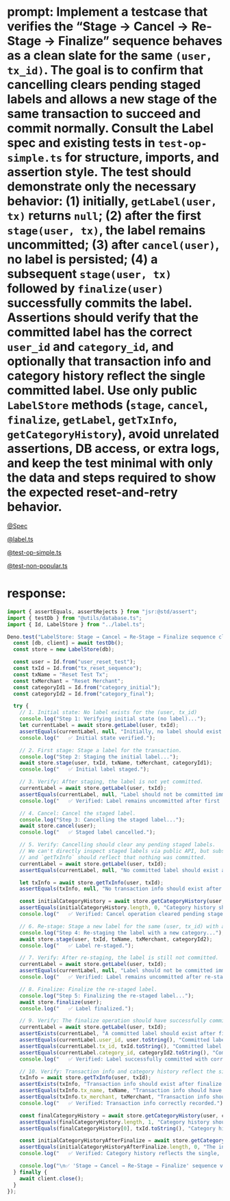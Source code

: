 # prompt:   Implement a testcase that verifies the “Stage → Cancel → Re-Stage → Finalize” sequence behaves as a clean slate for the same `(user, tx_id)`. The goal is to confirm that cancelling clears pending staged labels and allows a new stage of the same transaction to succeed and commit normally. Consult the Label spec and existing tests in `test-op-simple.ts` for structure, imports, and assertion style. The test should demonstrate only the necessary behavior: (1) initially, `getLabel(user, tx)` returns `null`; (2) after the first `stage(user, tx)`, the label remains uncommitted; (3) after `cancel(user)`, no label is persisted; (4) a subsequent `stage(user, tx)` followed by `finalize(user)` successfully commits the label. Assertions should verify that the committed label has the correct `user_id` and `category_id`, and optionally that transaction info and category history reflect the single committed label. Use only public `LabelStore` methods (`stage`, `cancel`, `finalize`, `getLabel`, `getTxInfo`, `getCategoryHistory`), avoid unrelated assertions, DB access, or extra logs, and keep the test minimal with only the data and steps required to show the expected reset-and-retry behavior.


[@Spec](Spec.md)
 
[@label.ts](/src/concepts/FlashFinance/Label/label.ts) 

[@test-op-simple.ts](/src/concepts/FlashFinance/Label/test-actions/test-op-simple.ts)

[@test-non-popular.ts](/src/concepts/FlashFinance/Label/test-actions/test-non-popular.ts)



# response:

```typescript
import { assertEquals, assertRejects } from "jsr:@std/assert";
import { testDb } from "@utils/database.ts";
import { Id, LabelStore } from "../label.ts";

Deno.test("LabelStore: Stage → Cancel → Re-Stage → Finalize sequence clears state", async () => {
  const [db, client] = await testDb();
  const store = new LabelStore(db);

  const user = Id.from("user_reset_test");
  const txId = Id.from("tx_reset_sequence");
  const txName = "Reset Test Tx";
  const txMerchant = "Reset Merchant";
  const categoryId1 = Id.from("category_initial");
  const categoryId2 = Id.from("category_final");

  try {
    // 1. Initial state: No label exists for the (user, tx_id)
    console.log("Step 1: Verifying initial state (no label)...");
    let currentLabel = await store.getLabel(user, txId);
    assertEquals(currentLabel, null, "Initially, no label should exist for the (user, tx_id).");
    console.log("   ✅ Initial state verified.");

    // 2. First stage: Stage a label for the transaction.
    console.log("Step 2: Staging the initial label...");
    await store.stage(user, txId, txName, txMerchant, categoryId1);
    console.log("   ✅ Initial label staged.");

    // 3. Verify: After staging, the label is not yet committed.
    currentLabel = await store.getLabel(user, txId);
    assertEquals(currentLabel, null, "Label should not be committed immediately after staging.");
    console.log("   ✅ Verified: Label remains uncommitted after first stage.");

    // 4. Cancel: Cancel the staged label.
    console.log("Step 3: Cancelling the staged label...");
    await store.cancel(user);
    console.log("   ✅ Staged label cancelled.");

    // 5. Verify: Cancelling should clear any pending staged labels.
    // We can't directly inspect staged labels via public API, but subsequent `getLabel`
    // and `getTxInfo` should reflect that nothing was committed.
    currentLabel = await store.getLabel(user, txId);
    assertEquals(currentLabel, null, "No committed label should exist after cancelling staged label.");

    let txInfo = await store.getTxInfo(user, txId);
    assertEquals(txInfo, null, "No transaction info should exist after cancelling staged label.");

    const initialCategoryHistory = await store.getCategoryHistory(user, categoryId1);
    assertEquals(initialCategoryHistory.length, 0, "Category history should be empty after cancelling.");
    console.log("   ✅ Verified: Cancel operation cleared pending staged labels.");

    // 6. Re-stage: Stage a new label for the same (user, tx_id) with a different category.
    console.log("Step 4: Re-staging the label with a new category...");
    await store.stage(user, txId, txName, txMerchant, categoryId2);
    console.log("   ✅ Label re-staged.");

    // 7. Verify: After re-staging, the label is still not committed.
    currentLabel = await store.getLabel(user, txId);
    assertEquals(currentLabel, null, "Label should not be committed immediately after re-staging.");
    console.log("   ✅ Verified: Label remains uncommitted after re-stage.");

    // 8. Finalize: Finalize the re-staged label.
    console.log("Step 5: Finalizing the re-staged label...");
    await store.finalize(user);
    console.log("   ✅ Label finalized.");

    // 9. Verify: The finalize operation should have successfully committed the label.
    currentLabel = await store.getLabel(user, txId);
    assertExists(currentLabel, "A committed label should exist after finalize.");
    assertEquals(currentLabel.user_id, user.toString(), "Committed label should have the correct user ID.");
    assertEquals(currentLabel.tx_id, txId.toString(), "Committed label should have the correct transaction ID.");
    assertEquals(currentLabel.category_id, categoryId2.toString(), "Committed label should have the correct category ID.");
    console.log("   ✅ Verified: Label successfully committed with correct details.");

    // 10. Verify: Transaction info and category history reflect the single committed label.
    txInfo = await store.getTxInfo(user, txId);
    assertExists(txInfo, "Transaction info should exist after finalize.");
    assertEquals(txInfo.tx_name, txName, "Transaction info should have the correct name.");
    assertEquals(txInfo.tx_merchant, txMerchant, "Transaction info should have the correct merchant.");
    console.log("   ✅ Verified: Transaction info correctly recorded.");

    const finalCategoryHistory = await store.getCategoryHistory(user, categoryId2);
    assertEquals(finalCategoryHistory.length, 1, "Category history should contain one entry for the finalized label.");
    assertEquals(finalCategoryHistory[0], txId.toString(), "Category history should contain the correct transaction ID.");

    const initialCategoryHistoryAfterFinalize = await store.getCategoryHistory(user, categoryId1);
    assertEquals(initialCategoryHistoryAfterFinalize.length, 0, "The initial category should not have any history after the re-labeling.");
    console.log("   ✅ Verified: Category history reflects the single, final committed label.");

    console.log("\n✅ 'Stage → Cancel → Re-Stage → Finalize' sequence verified successfully.");
  } finally {
    await client.close();
  }
});
```